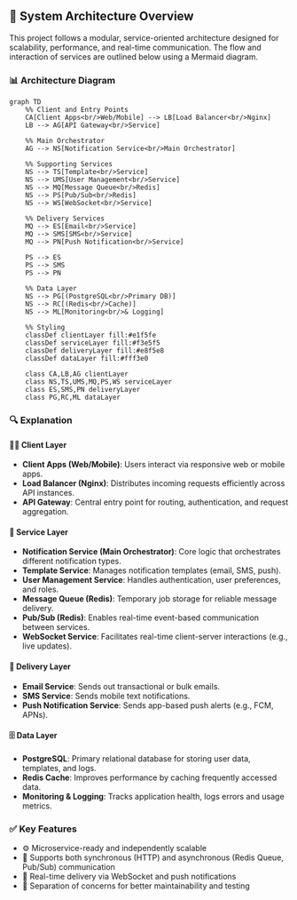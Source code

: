 ## 🧠 System Architecture Overview

This project follows a modular, service-oriented architecture designed for scalability, performance, and real-time communication. The flow and interaction of services are outlined below using a Mermaid diagram.

### 📊 Architecture Diagram

```mermaid
graph TD
    %% Client and Entry Points
    CA[Client Apps<br/>Web/Mobile] --> LB[Load Balancer<br/>Nginx]
    LB --> AG[API Gateway<br/>Service]
    
    %% Main Orchestrator
    AG --> NS[Notification Service<br/>Main Orchestrator]
    
    %% Supporting Services
    NS --> TS[Template<br/>Service]
    NS --> UMS[User Management<br/>Service]
    NS --> MQ[Message Queue<br/>Redis]
    NS --> PS[Pub/Sub<br/>Redis]
    NS --> WS[WebSocket<br/>Service]
    
    %% Delivery Services
    MQ --> ES[Email<br/>Service]
    MQ --> SMS[SMS<br/>Service]
    MQ --> PN[Push Notification<br/>Service]
    
    PS --> ES
    PS --> SMS
    PS --> PN
    
    %% Data Layer
    NS --> PG[(PostgreSQL<br/>Primary DB)]
    NS --> RC[(Redis<br/>Cache)]
    NS --> ML[Monitoring<br/>& Logging]
    
    %% Styling
    classDef clientLayer fill:#e1f5fe
    classDef serviceLayer fill:#f3e5f5
    classDef deliveryLayer fill:#e8f5e8
    classDef dataLayer fill:#fff3e0
    
    class CA,LB,AG clientLayer
    class NS,TS,UMS,MQ,PS,WS serviceLayer
    class ES,SMS,PN deliveryLayer
    class PG,RC,ML dataLayer
````

### 🔍 Explanation

#### 🧑‍💻 Client Layer

* **Client Apps (Web/Mobile)**: Users interact via responsive web or mobile apps.
* **Load Balancer (Nginx)**: Distributes incoming requests efficiently across API instances.
* **API Gateway**: Central entry point for routing, authentication, and request aggregation.

#### 🧩 Service Layer

* **Notification Service (Main Orchestrator)**: Core logic that orchestrates different notification types.
* **Template Service**: Manages notification templates (email, SMS, push).
* **User Management Service**: Handles authentication, user preferences, and roles.
* **Message Queue (Redis)**: Temporary job storage for reliable message delivery.
* **Pub/Sub (Redis)**: Enables real-time event-based communication between services.
* **WebSocket Service**: Facilitates real-time client-server interactions (e.g., live updates).

#### 🚚 Delivery Layer

* **Email Service**: Sends out transactional or bulk emails.
* **SMS Service**: Sends mobile text notifications.
* **Push Notification Service**: Sends app-based push alerts (e.g., FCM, APNs).

#### 🗄️ Data Layer

* **PostgreSQL**: Primary relational database for storing user data, templates, and logs.
* **Redis Cache**: Improves performance by caching frequently accessed data.
* **Monitoring & Logging**: Tracks application health, logs errors and usage metrics.


### ✅ Key Features

* ⚙️ Microservice-ready and independently scalable
* 🧵 Supports both synchronous (HTTP) and asynchronous (Redis Queue, Pub/Sub) communication
* 📡 Real-time delivery via WebSocket and push notifications
* 🧠 Separation of concerns for better maintainability and testing
